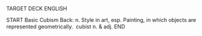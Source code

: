 TARGET DECK
ENGLISH

START
Basic
Cubism
Back: n. Style in art, esp. Painting, in which objects are represented geometrically.  cubist n. & adj.
END
